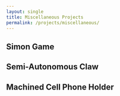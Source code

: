```yaml
---
layout: single
title: Miscellaneous Projects
permalink: /projects/miscellaneous/
---
```


## Simon Game

## Semi-Autonomous Claw

## Machined Cell Phone Holder

